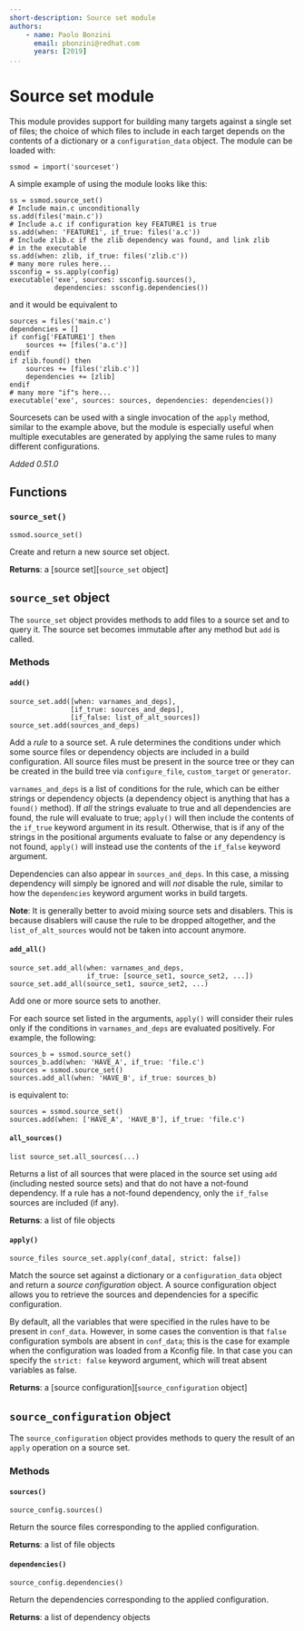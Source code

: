 ```yaml
---
short-description: Source set module
authors:
    - name: Paolo Bonzini
      email: pbonzini@redhat.com
      years: [2019]
...
```


# Source set module

This module provides support for building many targets against a single set
of files; the choice of which files to include in each target depends on the
contents of a dictionary or a `configuration_data` object.  The module can
be loaded with:

``` meson
ssmod = import('sourceset')
```

A simple example of using the module looks like this:

``` meson
ss = ssmod.source_set()
# Include main.c unconditionally
ss.add(files('main.c'))
# Include a.c if configuration key FEATURE1 is true
ss.add(when: 'FEATURE1', if_true: files('a.c'))
# Include zlib.c if the zlib dependency was found, and link zlib
# in the executable
ss.add(when: zlib, if_true: files('zlib.c'))
# many more rules here...
ssconfig = ss.apply(config)
executable('exe', sources: ssconfig.sources(),
           dependencies: ssconfig.dependencies())
```

and it would be equivalent to

``` meson
sources = files('main.c')
dependencies = []
if config['FEATURE1'] then
    sources += [files('a.c')]
endif
if zlib.found() then
    sources += [files('zlib.c')]
    dependencies += [zlib]
endif
# many more "if"s here...
executable('exe', sources: sources, dependencies: dependencies())
```

Sourcesets can be used with a single invocation of the `apply` method,
similar to the example above, but the module is especially useful
when multiple executables are generated by applying the same rules to
many different configurations.

*Added 0.51.0*

## Functions

### `source_set()`

``` meson
ssmod.source_set()
```

Create and return a new source set object.

**Returns**: a [source set][`source_set` object]

## `source_set` object

The `source_set` object provides methods to add files to a source set and
to query it.  The source set becomes immutable after any method but `add`
is called.

### Methods

#### `add()`

``` meson
source_set.add([when: varnames_and_deps],
               [if_true: sources_and_deps],
               [if_false: list_of_alt_sources])
source_set.add(sources_and_deps)
```

Add a *rule* to a source set.  A rule determines the conditions under which
some source files or dependency objects are included in a build configuration.
All source files must be present in the source tree or they can be created
in the build tree via `configure_file`, `custom_target` or `generator`.

`varnames_and_deps` is a list of conditions for the rule, which can be
either strings or dependency objects (a dependency object is anything that
has a `found()` method).  If *all* the strings evaluate to true and all
dependencies are found, the rule will evaluate to true; `apply()`
will then include the contents of the `if_true` keyword argument in its
result.  Otherwise, that is if any of the strings in the positional
 arguments evaluate to false or any dependency is not found, `apply()`
will instead use the contents of the `if_false` keyword argument.

Dependencies can also appear in `sources_and_deps`.  In this case, a
missing dependency will simply be ignored and will *not* disable the rule,
similar to how the `dependencies` keyword argument works in build targets.

**Note**: It is generally better to avoid mixing source sets and disablers.
This is because disablers will cause the rule to be dropped altogether,
and the `list_of_alt_sources` would not be taken into account anymore.

#### `add_all()`

``` meson
source_set.add_all(when: varnames_and_deps,
                   if_true: [source_set1, source_set2, ...])
source_set.add_all(source_set1, source_set2, ...)
```

Add one or more source sets to another.

For each source set listed in the arguments, `apply()` will
consider their rules only if the conditions in `varnames_and_deps` are
evaluated positively.  For example, the following:

``` meson
sources_b = ssmod.source_set()
sources_b.add(when: 'HAVE_A', if_true: 'file.c')
sources = ssmod.source_set()
sources.add_all(when: 'HAVE_B', if_true: sources_b)
```

is equivalent to:

``` meson
sources = ssmod.source_set()
sources.add(when: ['HAVE_A', 'HAVE_B'], if_true: 'file.c')
```

#### `all_sources()`

``` meson
list source_set.all_sources(...)
```

Returns a list of all sources that were placed in the source set using
`add` (including nested source sets) and that do not have a not-found
dependency.  If a rule has a not-found dependency, only the `if_false`
sources are included (if any).

**Returns**: a list of file objects

#### `apply()`

``` meson
source_files source_set.apply(conf_data[, strict: false])
```

Match the source set against a dictionary or a `configuration_data` object
and return a *source configuration* object.  A source configuration object
allows you to retrieve the sources and dependencies for a specific configuration.

By default, all the variables that were specified in the rules have to
be present in `conf_data`.  However, in some cases the convention is
that `false` configuration symbols are absent in `conf_data`; this is
the case for example when the configuration was loaded from a Kconfig file.
In that case you can specify the `strict: false` keyword argument, which
will treat absent variables as false.

**Returns**: a [source configuration][`source_configuration` object]

## `source_configuration` object

The `source_configuration` object provides methods to query the result of an
`apply` operation on a source set.

### Methods

#### `sources()`

``` meson
source_config.sources()
```

Return the source files corresponding to the applied configuration.

**Returns**: a list of file objects

#### `dependencies()`

``` meson
source_config.dependencies()
```

Return the dependencies corresponding to the applied configuration.

**Returns**: a list of dependency objects

